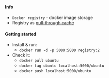 #### Info
* `Docker registry` - docker image storage
* Registry as [pull-through cache](https://docs.docker.com/registry/recipes/mirror/)

#### Getting started
* Install & run:
    * `docker run -d -p 5000:5000 registry:2`
* Check it:
    * `docker pull ubuntu`
    * `docker tag ubuntu localhost:5000/ubuntu`
    * `docker push localhost:5000/ubuntu`

